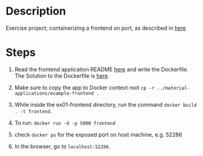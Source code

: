 # Description

Exercise project; containerizing a frontend on port, as described in [here](https://devopswithdocker.com/part-1/section-6)

# Steps

1. Read the frontend application README [here](https://github.com/docker-hy/material-applications/tree/main/example-frontend) and write the Dockerfile. The Solution to the Dockerfile is [here](./Dockerfile).

2. Make sure to copy the app to Docker context root `cp -r ../material-applications/example-frontend .`

2. While inside the ex01-frontend directory, run the command `docker build . -t frontend`.

3. To run: `docker run -d -p 5000 frontend`

4. check `docker ps` for the exposed port on host machine, e.g. 52286

5. In the browser, go to `localhost:52286`.